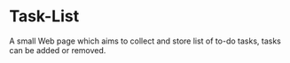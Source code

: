 # Task-List
A small Web page which aims to collect and store list of to-do tasks, tasks can be added or removed.
